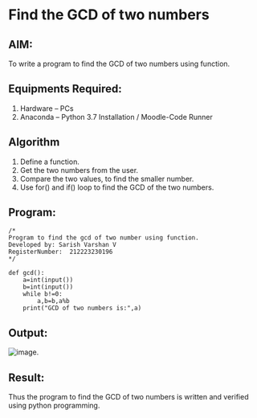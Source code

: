 # Find the GCD of two numbers

## AIM:
To write a program to find the GCD of two numbers using function.

## Equipments Required:
1. Hardware – PCs
2. Anaconda – Python 3.7 Installation / Moodle-Code Runner

## Algorithm
1. Define a function.
2. Get the two numbers from the user.
3. Compare the two values, to find the smaller number.
4. Use for() and if() loop to find the GCD of the two numbers.

## Program:
```
/*
Program to find the gcd of two number using function.
Developed by: Sarish Varshan V
RegisterNumber:  212223230196
*/
```
```
def gcd():
    a=int(input())
    b=int(input())
    while b!=0:
        a,b=b,a%b
    print("GCD of two numbers is:",a)
```

## Output:
![image](https://github.com/sarishvarshan/GCD-of-two-numbers/assets/152167665/29256dcc-64f9-4719-b2de-e13a8babf6c8).




## Result:
Thus the program to find the GCD of two numbers is written and verified using python programming.
